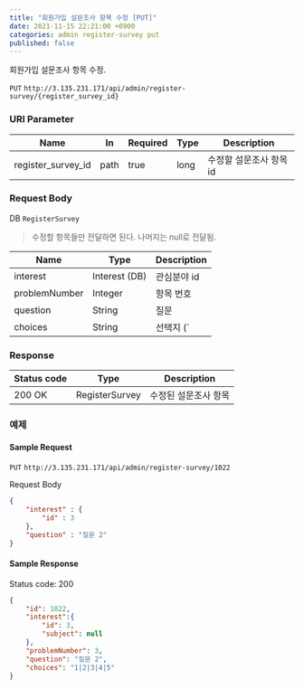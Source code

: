 ```yaml
---
title: "회원가입 설문조사 항목 수정 [PUT]"
date: 2021-11-15 22:21:00 +0900
categories: admin register-survey put
published: false
---
```


회원가입 설문조사 항목 수정.

`PUT` `http://3.135.231.171/api/admin/register-survey/{register_survey_id}`

### URI Parameter

| Name               | In   | Required | Type | Description             |
| ------------------ | ---- | -------- | ---- | ----------------------- |
| register_survey_id | path | true     | long | 수정할 설문조사 항목 id |

### Request Body

DB `RegisterSurvey`

> 수정할 항목들만 전달하면 된다. 나머지는 null로 전달됨.

| Name          | Type          | Description                    |
| ------------- | ------------- | ------------------------------ |
| interest      | Interest (DB) | 관심분야 id                    |
| problemNumber | Integer       | 항목 번호                      |
| question      | String        | 질문                           |
| choices       | String        | 선택지 (`|`로 구분되어서 전달) |

### Response

| Status code | Type           | Description          |
| ----------- | -------------- | -------------------- |
| 200 OK      | RegisterSurvey | 수정된 설문조사 항목 |



### 예제

#### Sample Request

`PUT` `http://3.135.231.171/api/admin/register-survey/1022`

Request Body

```json
{
    "interest" : {
        "id" : 3
    },
    "question" : "질문 2"
}
```

#### Sample Response

Status code: 200

```json
{
    "id": 1022,
    "interest":{
        "id": 3,
        "subject": null
    },
    "problemNumber": 3,
    "question": "질문 2",
    "choices": "1|2|3|4|5"
}
```

